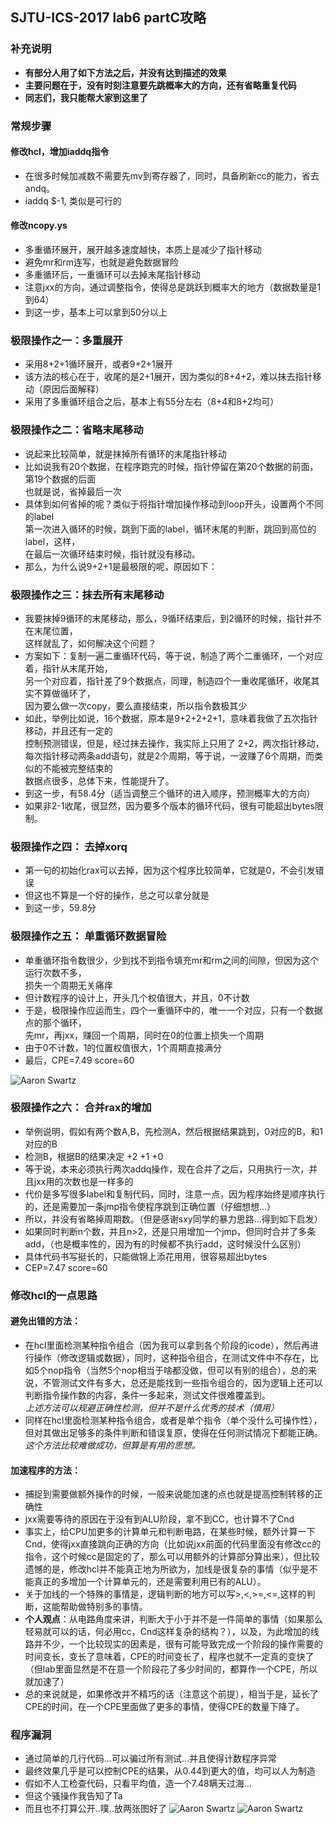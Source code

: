 ## SJTU-ICS-2017 lab6 partC攻略 
### 补充说明
* **有部分人用了如下方法之后，并没有达到描述的效果**
* **主要问题在于，没有时刻注意要先跳概率大的方向，还有省略重复代码**
* **同志们，我只能帮大家到这里了**

### 常规步骤
#### 修改hcl，增加iaddq指令  
* 在很多时候加减数不需要先mv到寄存器了，同时，具备刷新cc的能力，省去andq。  
* iaddq $-1, 类似是可行的
#### 修改ncopy.ys
* 多重循环展开，展开越多速度越快，本质上是减少了指针移动
* 避免mr和rm连写，也就是避免数据冒险
* 多重循环后，一重循环可以去掉末尾指针移动
* 注意jxx的方向，通过调整指令，使得总是跳跃到概率大的地方（数据数量是1到64）
* 到这一步，基本上可以拿到50分以上

### 极限操作之一：多重展开
* 采用8+2+1循环展开，或者9+2+1展开
* 该方法的核心在于，收尾的是2+1展开，因为类似的8+4+2，难以抹去指针移动（原因后面解释）
* 采用了多重循环组合之后，基本上有55分左右（8+4和8+2均可）

### 极限操作之二：省略末尾移动
* 说起来比较简单，就是抹掉所有循环的末尾指针移动
* 比如说我有20个数据，在程序跑完的时候，指针停留在第20个数据的前面，第19个数据的后面  
也就是说，省掉最后一次
* 具体到如何省掉的呢？类似于将指针增加操作移动到loop开头，设置两个不同的label  
第一次进入循环的时候，跳到下面的label，循环末尾的判断，跳回到高位的label，这样，  
在最后一次循环结束时候，指针就没有移动。
* 那么，为什么说9+2+1是最极限的呢，原因如下：

### 极限操作之三：抹去所有末尾移动
* 我要抹掉9循环的末尾移动，那么，9循环结束后，到2循环的时候，指针并不在末尾位置，  
这样就乱了，如何解决这个问题？
* 方案如下：复制一遍二重循环代码，等于说，制造了两个二重循环，一个对应着，指针从末尾开始，  
另一个对应着，指针差了9个数据点，同理，制造四个一重收尾循环，收尾其实不算做循环了，  
因为要么做一次copy，要么直接结束，所以指令数极其少
* 如此，举例比如说，16个数据，原本是9+2+2+2+1，意味着我做了五次指针移动，并且还有一定的  
控制预测错误，但是，经过抹去操作，我实际上只用了 2+2，两次指针移动，  
每次指针移动两条add语句，就是2个周期，等于说，一波赚了6个周期，而类似的不能被完整结束的  
数据点很多，总体下来，性能提升了。
* 到这一步，有58.4分（适当调整三个循环的进入顺序，预测概率大的方向）
* 如果非2-1收尾，很显然，因为要多个版本的循环代码，很有可能超出bytes限制。

### 极限操作之四： 去掉xorq
* 第一句的初始化rax可以去掉，因为这个程序比较简单，它就是0，不会引发错误
* 但这也不算是一个好的操作，总之可以拿分就是
* 到这一步，59.8分

### 极限操作之五： 单重循环数据冒险
* 单重循环指令数很少，少到找不到指令填充mr和rm之间的间隙，但因为这个运行次数不多，  
损失一个周期无关痛痒
* 但计数程序的设计上，开头几个权值很大，并且，0不计数
* 于是，极限操作应运而生，四个一重循环中的，唯一一个对应，只有一个数据点的那个循环，  
先mr，再jxx，赚回一个周期，同时在0的位置上损失一个周期
* 由于0不计数，1的位置权值很大，1个周期直接满分
* 最后，CPE=7.49 score=60  

![Aaron Swartz](https://raw.githubusercontent.com/Veiasai/ics-2017-lab6/master/QQ%E5%9B%BE%E7%89%8720171219125116.png)

### 极限操作之六： 合并rax的增加
* 举例说明，假如有两个数A,B，先检测A，然后根据结果跳到，0对应的B，和1对应的B
* 检测B，根据B的结果决定 +2 +1 +0
* 等于说，本来必须执行两次addq操作，现在合并了之后，只用执行一次，并且jxx用的次数也是一样多的
* 代价是多写很多label和复制代码，同时，注意一点，因为程序始终是顺序执行的，还是需要加一条jmp指令使程序跳到正确位置（仔细想想...）
* 所以，并没有省略掉周期数。（但是感谢sxy同学的暴力思路...得到如下启发）
* 如果同时判断n个数，并且n>2，还是只用增加一个jmp，但同时合并了多条add，（也是概率性的，因为有的时候都不执行add，这时候没什么区别）
* 具体代码书写挺长的，只能做锦上添花用用，很容易超出bytes
* CEP=7.47 score=60

### 修改hcl的一点思路
#### 避免出错的方法：
* 在hcl里面检测某种指令组合（因为我可以拿到各个阶段的icode），然后再进行操作（修改逻辑或数据），同时，这种指令组合，在测试文件中不存在，比如5个nop指令（当然5个nop相当于啥都没做，但可以有别的组合），总的来说，不管测试文件有多大，总还是能找到一些指令组合的，因为逻辑上还可以判断指令操作数的内容，条件一多起来，测试文件很难覆盖到。  
*上述方法可以规避正确性检测，但并不是什么优秀的技术（慎用）*
* 同样在hcl里面检测某种指令组合，或者是单个指令（单个没什么可操作性），但对其做出足够多的条件判断和错误复原，使得在任何测试情况下都能正确。  
*这个方法比较难做成功，但算是有用的思想。*

#### 加速程序的方法：
* 捕捉到需要做额外操作的时候，一般来说能加速的点也就是提高控制转移的正确性
* jxx需要等待的原因在于没有到ALU阶段，拿不到CC，也计算不了Cnd
* 事实上，给CPU加更多的计算单元和判断电路，在某些时候，额外计算一下Cnd，使得jxx直接跳向正确的方向（比如说jxx前面的代码里面没有修改cc的指令，这个时候cc是固定的了，那么可以用额外的计算部分算出来），但比较遗憾的是，修改hcl并不能真正地为所欲为，加线是很复杂的事情（似乎是不能真正的多增加一个计算单元的，还是需要利用已有的ALU）。
* 关于加线的一个特殊的事情是，逻辑判断的地方可以写>,<,>=,<=,这样的判断，这能帮助做特别多的事情。
* **个人观点**：从电路角度来讲，判断大于小于并不是一件简单的事情（如果那么轻易就可以的话，何必用cc，Cnd这样复杂的结构？），以及，为此增加的线路并不少，一个比较现实的因素是，很有可能导致完成一个阶段的操作需要的时间变长，变长了意味着，CPE的时间变长了，程序也就不一定真的变快了（但lab里面显然是不在意一个阶段花了多少时间的，都算作一个CPE，所以就加速了）  
* 总的来说就是，如果修改并不精巧的话（注意这个前提），相当于是，延长了CPE的时间，在一个CPE里面做了更多的事情，使得CPE的数量下降了。
### 程序漏洞
* 通过简单的几行代码...可以骗过所有测试...并且使得计数程序异常
* 最终效果几乎是可以控制CPE的结果，从0.44到更大的值，均可以人为制造
* 假如不人工检查代码，只看平均值，造一个7.48瞒天过海...
* 但这个骚操作我告知了Ta
* 而且也不打算公开..噗..放两张图好了
![Aaron Swartz](https://raw.githubusercontent.com/Veiasai/ics-2017-lab6/master/QQ%E5%9B%BE%E7%89%8720171219124822.png)
![Aaron Swartz](https://raw.githubusercontent.com/Veiasai/ics-2017-lab6/master/QQ%E5%9B%BE%E7%89%8720171219124831.png)